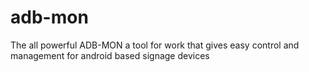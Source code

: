 # adb-mon
The all powerful ADB-MON a tool for work that gives easy control and management for android based signage devices
